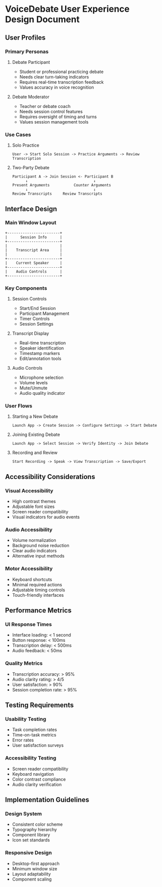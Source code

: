 # VoiceDebate User Experience Design Document

## User Profiles

### Primary Personas

1. Debate Participant
   - Student or professional practicing debate
   - Needs clear turn-taking indicators
   - Requires real-time transcription feedback
   - Values accuracy in voice recognition

2. Debate Moderator
   - Teacher or debate coach
   - Needs session control features
   - Requires oversight of timing and turns
   - Values session management tools

### Use Cases

1. Solo Practice
   ```
   User -> Start Solo Session -> Practice Arguments -> Review Transcription
   ```

2. Two-Party Debate
   ```
   Participant A -> Join Session <- Participant B
         ↓                              ↓
   Present Arguments           Counter Arguments
         ↓                              ↓
   Review Transcripts     Review Transcripts
   ```

## Interface Design

### Main Window Layout
```
+------------------------+
|      Session Info      |
+------------------------+
|                        |
|    Transcript Area     |
|                        |
+------------------------+
|    Current Speaker     |
+------------------------+
|    Audio Controls      |
+------------------------+
```

### Key Components

1. Session Controls
   - Start/End Session
   - Participant Management
   - Timer Controls
   - Session Settings

2. Transcript Display
   - Real-time transcription
   - Speaker identification
   - Timestamp markers
   - Edit/annotation tools

3. Audio Controls
   - Microphone selection
   - Volume levels
   - Mute/Unmute
   - Audio quality indicator

### User Flows

1. Starting a New Debate
   ```
   Launch App -> Create Session -> Configure Settings -> Start Debate
   ```

2. Joining Existing Debate
   ```
   Launch App -> Select Session -> Verify Identity -> Join Debate
   ```

3. Recording and Review
   ```
   Start Recording -> Speak -> View Transcription -> Save/Export
   ```

## Accessibility Considerations

### Visual Accessibility
- High contrast themes
- Adjustable font sizes
- Screen reader compatibility
- Visual indicators for audio events

### Audio Accessibility
- Volume normalization
- Background noise reduction
- Clear audio indicators
- Alternative input methods

### Motor Accessibility
- Keyboard shortcuts
- Minimal required actions
- Adjustable timing controls
- Touch-friendly interfaces

## Performance Metrics

### UI Response Times
- Interface loading: < 1 second
- Button response: < 100ms
- Transcription delay: < 500ms
- Audio feedback: < 50ms

### Quality Metrics
- Transcription accuracy: > 95%
- Audio clarity rating: > 4/5
- User satisfaction: > 90%
- Session completion rate: > 95%

## Testing Requirements

### Usability Testing
- Task completion rates
- Time-on-task metrics
- Error rates
- User satisfaction surveys

### Accessibility Testing
- Screen reader compatibility
- Keyboard navigation
- Color contrast compliance
- Audio clarity verification

## Implementation Guidelines

### Design System
- Consistent color scheme
- Typography hierarchy
- Component library
- Icon set standards

### Responsive Design
- Desktop-first approach
- Minimum window size
- Layout adaptability
- Component scaling
